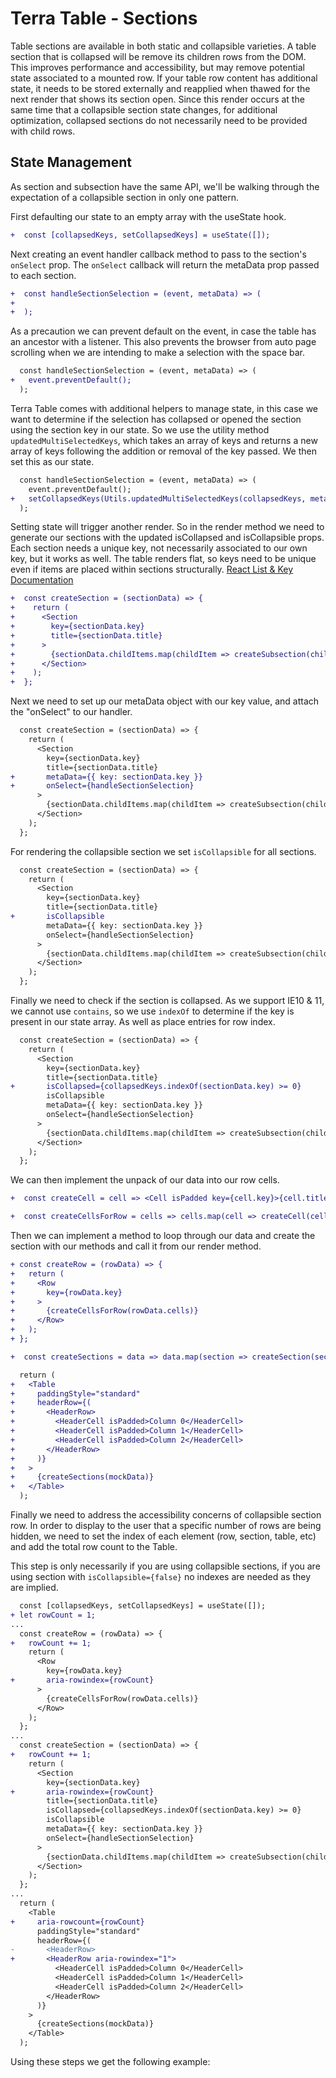 # Terra Table - Sections

Table sections are available in both static and collapsible varieties. A table section that is collapsed will be remove its children rows from the DOM. This improves performance and accessibility, but may remove potential state associated to a mounted row. If your table row content has additional state, it needs to be stored externally and reapplied when thawed for the next render that shows its section open. Since this render occurs at the same time that a collapsible section state changes, for additional optimization, collapsed sections do not necessarily need to be provided with child rows.

## State Management
As section and subsection have the same API, we'll be walking through the expectation of a collapsible section in only one pattern.

First defaulting our state to an empty array with the useState hook.
```diff
+  const [collapsedKeys, setCollapsedKeys] = useState([]);
```
Next creating an event handler callback method to pass to the section's `onSelect` prop. The `onSelect` callback will return the metaData prop passed to each section.
```diff
+  const handleSectionSelection = (event, metaData) => (
+
+  );
```
As a precaution we can prevent default on the event, in case the table has an ancestor with a listener. This also prevents the browser from auto page scrolling when we are intending to make a selection with the space bar.
```diff
  const handleSectionSelection = (event, metaData) => (
+   event.preventDefault();
  );
```
Terra Table comes with additional helpers to manage state, in this case we want to determine if the selection has collapsed or opened the section using the section key in our state. So we use the utility method `updatedMultiSelectedKeys`, which takes an array of keys and returns a new array of keys following the addition or removal of the key passed. We then set this as our state.
```diff
  const handleSectionSelection = (event, metaData) => (
    event.preventDefault();
+   setCollapsedKeys(Utils.updatedMultiSelectedKeys(collapsedKeys, metaData.key));
  );
```
Setting state will trigger another render. So in the render method we need to generate our sections with the updated isCollapsed and isCollapsible props. Each section needs a unique key, not necessarily associated to our own key, but it works as well. The table renders flat, so keys need to be unique even if items are placed within sections structurally.
[React List & Key Documentation](https://reactjs.org/docs/lists-and-keys.html)
```diff
+  const createSection = (sectionData) => {
+    return (
+      <Section
+        key={sectionData.key}
+        title={sectionData.title}
+      >
+        {sectionData.childItems.map(childItem => createSubsection(childItem))}
+      </Section>
+    );
+  };
```
Next we need to set up our metaData object with our key value, and attach the "onSelect" to our handler.
```diff
  const createSection = (sectionData) => {
    return (
      <Section
        key={sectionData.key}
        title={sectionData.title}
+       metaData={{ key: sectionData.key }}
+       onSelect={handleSectionSelection}
      >
        {sectionData.childItems.map(childItem => createSubsection(childItem))}
      </Section>
    );
  };
```
For rendering the collapsible section we set `isCollapsible` for all sections.
```diff
  const createSection = (sectionData) => {
    return (
      <Section
        key={sectionData.key}
        title={sectionData.title}
+       isCollapsible
        metaData={{ key: sectionData.key }}
        onSelect={handleSectionSelection}
      >
        {sectionData.childItems.map(childItem => createSubsection(childItem))}
      </Section>
    );
  };
```
Finally we need to check if the section is collapsed. As we support IE10 & 11, we cannot use `contains`, so we use `indexOf` to determine if the key is present in our state array. As well as place entries for row index.
```diff
  const createSection = (sectionData) => {
    return (
      <Section
        key={sectionData.key}
        title={sectionData.title}
+       isCollapsed={collapsedKeys.indexOf(sectionData.key) >= 0}
        isCollapsible
        metaData={{ key: sectionData.key }}
        onSelect={handleSectionSelection}
      >
        {sectionData.childItems.map(childItem => createSubsection(childItem))}
      </Section>
    );
  };
```
We can then implement the unpack of our data into our row cells.
```diff
+  const createCell = cell => <Cell isPadded key={cell.key}>{cell.title}</Cell>;

+  const createCellsForRow = cells => cells.map(cell => createCell(cell));
```
Then we can implement a method to loop through our data and create the section with our methods and call it from our render method.
```diff
+ const createRow = (rowData) => {
+   return (
+     <Row
+       key={rowData.key}
+     >
+       {createCellsForRow(rowData.cells)}
+     </Row>
+   );
+ };

+  const createSections = data => data.map(section => createSection(section));

  return (
+   <Table
+     paddingStyle="standard"
+     headerRow={(
+       <HeaderRow>
+         <HeaderCell isPadded>Column 0</HeaderCell>
+         <HeaderCell isPadded>Column 1</HeaderCell>
+         <HeaderCell isPadded>Column 2</HeaderCell>
+       </HeaderRow>
+     )}
+   >
+     {createSections(mockData)}
+   </Table>
  );
```
Finally we need to address the accessibility concerns of collapsible section row. In order to display to the user that a specific number of rows are being hidden, we need to set the index of each element (row, section, table, etc) and add the total row count to the Table.

This step is only necessarily if you are using collapsible sections, if you are using section with `isCollapsible={false}` no indexes are needed as they are implied.
```diff
  const [collapsedKeys, setCollapsedKeys] = useState([]);
+ let rowCount = 1;
...
  const createRow = (rowData) => {
+   rowCount += 1;
    return (
      <Row
        key={rowData.key}
+       aria-rowindex={rowCount}
      >
        {createCellsForRow(rowData.cells)}
      </Row>
    );
  };
...
  const createSection = (sectionData) => {
+   rowCount += 1;
    return (
      <Section
        key={sectionData.key}
+       aria-rowindex={rowCount}
        title={sectionData.title}
        isCollapsed={collapsedKeys.indexOf(sectionData.key) >= 0}
        isCollapsible
        metaData={{ key: sectionData.key }}
        onSelect={handleSectionSelection}
      >
        {sectionData.childItems.map(childItem => createSubsection(childItem))}
      </Section>
    );
  };
...
  return (
    <Table
+     aria-rowcount={rowCount}
      paddingStyle="standard"
      headerRow={(
-       <HeaderRow>
+       <HeaderRow aria-rowindex="1">
          <HeaderCell isPadded>Column 0</HeaderCell>
          <HeaderCell isPadded>Column 1</HeaderCell>
          <HeaderCell isPadded>Column 2</HeaderCell>
        </HeaderRow>
      )}
    >
      {createSections(mockData)}
    </Table>
  );
```
Using these steps we get the following example:
